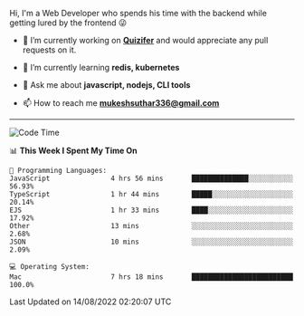 Hi, I'm a Web Developer who spends his time with the backend while getting lured by the frontend 😜

- 🔭 I’m currently working on **[Quizifer](https://github.com/SutharMukesh/Quizifer/)** and would appreciate any pull requests on it.

- 🌱 I’m currently learning **redis, kubernetes**

- 💬 Ask me about **javascript, nodejs, CLI tools**

- 📫 How to reach me **mukeshsuthar336@gmail.com**

---
<!--START_SECTION:waka-->
![Code Time](http://img.shields.io/badge/Code%20Time-0%20secs-blue)

📊 **This Week I Spent My Time On** 

```text
💬 Programming Languages: 
JavaScript               4 hrs 56 mins       ██████████████░░░░░░░░░░░   56.93% 
TypeScript               1 hr 44 mins        █████░░░░░░░░░░░░░░░░░░░░   20.14% 
EJS                      1 hr 33 mins        ████░░░░░░░░░░░░░░░░░░░░░   17.92% 
Other                    13 mins             ░░░░░░░░░░░░░░░░░░░░░░░░░   2.68% 
JSON                     10 mins             ░░░░░░░░░░░░░░░░░░░░░░░░░   2.09%

💻 Operating System: 
Mac                      7 hrs 18 mins       █████████████████████████   100.0%

```


 Last Updated on 14/08/2022 02:20:07 UTC
<!--END_SECTION:waka-->
